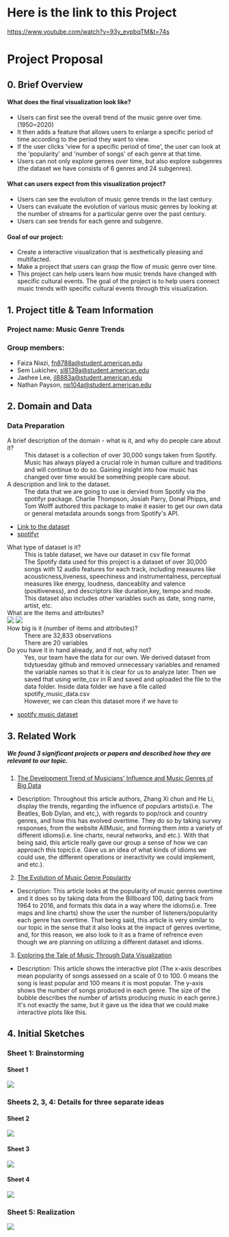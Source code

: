 # Here is the link to this Project 
https://www.youtube.com/watch?v=93y_evpbqTM&t=74s
# Project Proposal 

## 0. Brief Overview

#### What does the final visualization look like?
- Users can first see the overall trend of the music genre over time. (1950~2020)
- It then adds a feature that allows users to enlarge a specific period of time according to the period they want to view.
- If the user clicks 'view for a specific period of time', the user can look at the 'popularity' and 'number of songs' of each genre at that time.
- Users can not only explore genres over time, but also explore subgenres (the dataset we have consists of 6 genres and 24 subgenres).

#### What can users expect from this visualization project?
- Users can see the evolution of music genre trends in the last century.
- Users can evaluate the evolution of various music genres by looking at the number of streams for a particular genre over the past century.
- Users can see trends for each genre and subgenre.

#### Goal of our project: 
- Create a interactive visualization that is aesthetically pleasing and multifacted. 
- Make a project that users can grasp the flow of music genre over time.
- This project can help users learn how music trends have changed with specific cultural events. The goal of the project is to help users connect music trends with specific cultural events through this visualization.


## 1. Project title & Team Information
### Project name: Music Genre Trends
### Group members: 
- Faiza Niazi, fn8788a@student.american.edu 
- Sem Lukichev, sl8139a@student.american.edu 
- Jaehee Lee, jl8883a@student.american.edu
- Nathan Payson, np104a@student.american.edu

## 2. Domain and Data

### Data Preparation 

<dl>
  <dt> A brief description of the domain - what is it, and why do people care about it? </dt> 
  <dd> This dataset is a collection of over 30,000 songs taken from Spotify. Music has always played a crucial role in human culture and traditions and will continue to do so. Gaining insight into how music has changed over time would be something people care about. </dd>

  <dt> A description and link to the dataset. </dt> 
  <dd>The data that we are going to use is dervied from Spotify via the spotifyr package. Charlie Thompson, Josiah Parry, Donal Phipps, and Tom Wolff authored this package to make it easier to get our own data or general metadata arounds songs from Spotify's API.  </dd> 
</dl> 

- [Link to the dataset](https://github.com/rfordatascience/tidytuesday/blob/master/data/2020/2020-01-21/readme.md)
- [spotifyr](https://www.rcharlie.com/spotifyr/)


<dl> 
  <dt> What type of dataset is it? </dt> 
  <dd> This is table dataset, we have our dataset in csv file format </dd> 
  <dd> The Spotify data used for this project is a dataset of over 30,000 songs with 12 audio features for each track, including measures like acousticness,liveness, speechiness and instrumentalness, perceptual measures like energy, loudness, danceablity and valence (positiveness), and descriptors like duration,key, tempo and mode. This dataset also includes other variables such as date, song name, artist, etc. </dd> 
  
  <dt> What are the items and attributes? </dt> 
 
<img src = "image_folder/variable_description.png">
<img src = "image_folder/summary_spotify_data.png">

  <dt> How big is it (number of items and attributes)? </dt> 
  <dd> There are 32,833 observations </dd> 
  <dd> There are 20 variables </dd> 
  
  <dt> Do you have it in hand already, and if not, why not? </dt> 
  <dd> Yes, our team have the data for our own. We derived dataset from tidytuesday github and removed unnecessary variables and renamed the variable names so that it is clear for us to analyze later. Then we saved that using write_csv in R and saved and uploaded the file to the data folder. Inside data folder we have a file called spotify_music_data.csv </dd> 
  <dd> However, we can clean this dataset more if we have to </dd> 
  
  
- [spotify music dataset](https://github.com/jaehee99/CSC_485_Music_Project/tree/main/data)

</dl>


## 3. Related Work
##### We found 3 significant projects or papers and described how they are relevant to our topic.

1. [The Development Trend of Musicians' Influence and Music Genres
of Big Data](https://www.proquest.com/openview/17bb5be076553ced83db813f341274a9/1?pq-origsite=gscholar&cbl=2040555)
- Description: Throughout this article authors, Zhang Xi chun and He Li, display the trends, regarding the influence of populars artists(i.e. The Beatles, Bob Dylan, and etc,), with regards to pop/rock and country genres, and how this has evolved overtime. They do so by taking survey responses, from the website AllMusic, and forming them into a variety of different idioms(i.e. line charts, neural networks, and etc.). With that being said, this article really gave our group a sense of how we can approach this topic(i.e. Gave us an idea of what kinds of idioms we could use, the different operations or ineractivity we could implement, and etc.).

2. [The Evolution of Music Genre Popularity](https://thedataface.com/2016/09/culture/genre-lifecycles)
- Description: This article looks at the popularity of music genres overtime and it does so by taking data from the Billboard 100, dating back from 1964 to 2016, and formats this data in a way where the idioms(i.e. Tree maps and line charts) show the user the number of listeners/popularity each genre has overtime. That being said, this article is very similar to our topic in the sense that it also looks at the impact of genres overtime, and, for this reason, we also look to it as a frame of refrence even though we are planning on utilizing a different dataset and idioms.     

3. [Exploring the Tale of Music Through Data Visualization](https://www.analyticsvidhya.com/blog/2020/12/exploring-the-tale-of-music-through-data-visualization/)
- Description: This article shows the interactive plot (The x-axis describes mean popularity of songs assessed on a scale of 0 to 100. 0 means the song is least popular and 100 means it is most popular. The y-axis shows the number of songs produced in each genre. The size of the bubble describes the number of artists producing music in each genre.) It's not exactly the same, but it gave us the idea that we could make interactive plots like this.




## 4. Initial Sketches
### Sheet 1: Brainstorming
#### Sheet 1 
<img src = "image_folder/sheet1.png"> 

### Sheets 2, 3, 4: Details for three separate ideas

#### Sheet 2
<img src = "image_folder/sheet2.png">

#### Sheet 3 
<img src = "image_folder/sheet3.png">

#### Sheet 4
<img src = "image_folder/sheet4.png">

### Sheet 5: Realization
<img src = "image_folder/sheet5.png">

